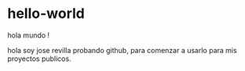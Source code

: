 # hello-world

hola mundo !

hola soy jose revilla probando github, para comenzar a usarlo para mis proyectos publicos.
